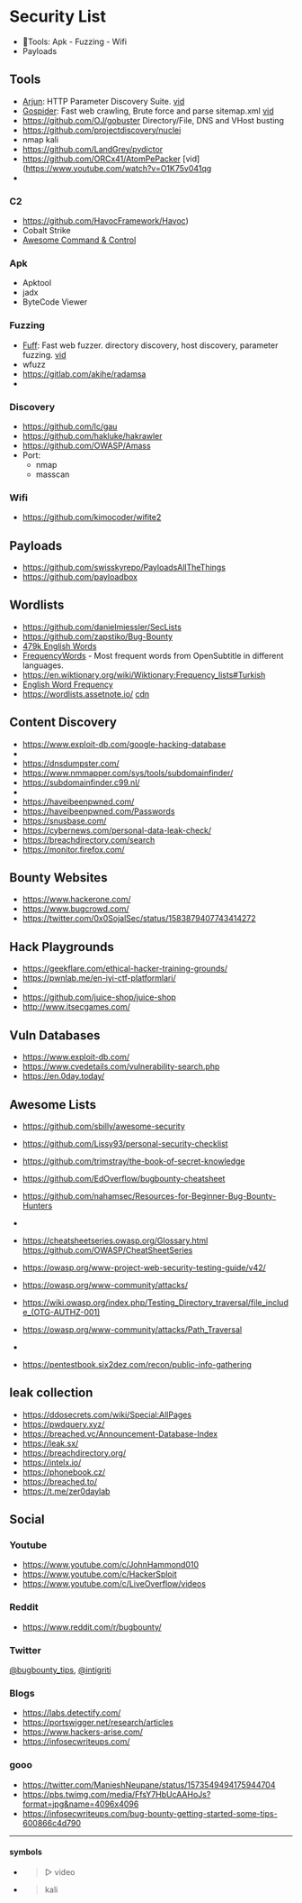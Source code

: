 # Security List

- 🧮Tools: Apk - Fuzzing - Wifi
- Payloads

## Tools

- [Arjun](https://github.com/s0md3v/Arjun): HTTP Parameter Discovery Suite. [vid](https://www.youtube.com/watch?v=wRPxbz_Ht3k)
- [Gospider](https://github.com/jaeles-project/gospider): Fast web crawling, Brute force and parse sitemap.xml [vid](https://www.youtube.com/watch?v=MD38BK5YMTc)
- https://github.com/OJ/gobuster Directory/File, DNS and VHost busting
- https://github.com/projectdiscovery/nuclei
- nmap kali
- https://github.com/LandGrey/pydictor
- https://github.com/ORCx41/AtomPePacker [vid](https://www.youtube.com/watch?v=O1K75v041qg
-

### C2

- https://github.com/HavocFramework/Havoc)
- Cobalt Strike
- [Awesome Command & Control](https://github.com/tcostam/awesome-command-control)

### Apk

- Apktool
- jadx
- ByteCode Viewer

### Fuzzing

- [Fuff](https://github.com/ffuf/ffuf): Fast web fuzzer. directory discovery, host discovery, parameter fuzzing. [vid](https://www.youtube.com/watch?v=UDaeS7455mU)
- wfuzz
- https://gitlab.com/akihe/radamsa
-

### Discovery

- https://github.com/lc/gau
- https://github.com/hakluke/hakrawler
- https://github.com/OWASP/Amass
- Port:
  - nmap
  - masscan

### Wifi

- https://github.com/kimocoder/wifite2

## Payloads

- https://github.com/swisskyrepo/PayloadsAllTheThings
- https://github.com/payloadbox

## Wordlists

- https://github.com/danielmiessler/SecLists
- https://github.com/zapstiko/Bug-Bounty
- [479k English Words](https://github.com/dwyl/english-words)
- [FrequencyWords](https://github.com/hermitdave/FrequencyWords) - Most frequent words from OpenSubtitle in different languages.
- https://en.wiktionary.org/wiki/Wiktionary:Frequency_lists#Turkish
- [English Word Frequency](https://www.kaggle.com/datasets/rtatman/english-word-frequency)
- https://wordlists.assetnote.io/ [cdn](https://wordlists-cdn.assetnote.io/data/manual/)

## Content Discovery

- https://www.exploit-db.com/google-hacking-database
-
- https://dnsdumpster.com/
- https://www.nmmapper.com/sys/tools/subdomainfinder/
- https://subdomainfinder.c99.nl/
-
- https://haveibeenpwned.com/
- https://haveibeenpwned.com/Passwords
- https://snusbase.com/
- https://cybernews.com/personal-data-leak-check/
- https://breachdirectory.com/search
- https://monitor.firefox.com/

## Bounty Websites

- https://www.hackerone.com/
- https://www.bugcrowd.com/
- https://twitter.com/0x0SojalSec/status/1583879407743414272

## Hack Playgrounds

- https://geekflare.com/ethical-hacker-training-grounds/
- https://pwnlab.me/en-iyi-ctf-platformlari/
-
- https://github.com/juice-shop/juice-shop
- http://www.itsecgames.com/

## Vuln Databases

- https://www.exploit-db.com/
- https://www.cvedetails.com/vulnerability-search.php
- https://en.0day.today/

## Awesome Lists

- https://github.com/sbilly/awesome-security
- https://github.com/Lissy93/personal-security-checklist
- https://github.com/trimstray/the-book-of-secret-knowledge
- https://github.com/EdOverflow/bugbounty-cheatsheet
- https://github.com/nahamsec/Resources-for-Beginner-Bug-Bounty-Hunters

-
- https://cheatsheetseries.owasp.org/Glossary.html https://github.com/OWASP/CheatSheetSeries
- https://owasp.org/www-project-web-security-testing-guide/v42/
- https://owasp.org/www-community/attacks/
- https://wiki.owasp.org/index.php/Testing_Directory_traversal/file_include_(OTG-AUTHZ-001)
- https://owasp.org/www-community/attacks/Path_Traversal
-
- https://pentestbook.six2dez.com/recon/public-info-gathering

## leak collection

- https://ddosecrets.com/wiki/Special:AllPages
- https://pwdquery.xyz/
- https://breached.vc/Announcement-Database-Index
- https://leak.sx/
- https://breachdirectory.org/
- https://intelx.io/
- https://phonebook.cz/
- https://breached.to/
- https://t.me/zer0daylab

## Social

### Youtube

- https://www.youtube.com/c/JohnHammond010
- https://www.youtube.com/c/HackerSploit
- https://www.youtube.com/c/LiveOverflow/videos

### Reddit

- https://www.reddit.com/r/bugbounty/

### Twitter

[@bugbounty_tips](https://twitter.com/bugbounty_tips), [@intigriti](https://twitter.com/intigriti)

### Blogs

- https://labs.detectify.com/
- https://portswigger.net/research/articles
- https://www.hackers-arise.com/
- https://infosecwriteups.com/

### gooo

- https://twitter.com/ManieshNeupane/status/1573549494175944704
- https://pbs.twimg.com/media/FfsY7HbUcAAHoJs?format=jpg&name=4096x4096
- https://infosecwriteups.com/bug-bounty-getting-started-some-tips-600866c4d790

---

#### symbols

- > ▷ video
- > kali
